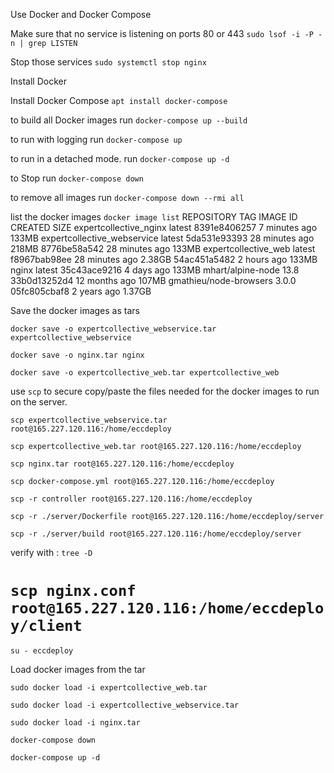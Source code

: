 Use Docker and Docker Compose

Make sure that no service is listening on ports 80 or 443
`sudo lsof -i -P -n | grep LISTEN`

Stop those services
`sudo systemctl stop nginx`

Install Docker

Install Docker Compose
`apt install docker-compose`

to build all Docker images
run `docker-compose up --build`

to run with logging
run `docker-compose up`

to run in a detached mode.
run `docker-compose up -d`

to Stop
run `docker-compose down`

to remove all images
run `docker-compose down --rmi all`

list the docker images `docker image list`
REPOSITORY TAG IMAGE ID CREATED SIZE
expertcollective_nginx latest 8391e8406257 7 minutes ago 133MB
expertcollective_webservice latest 5da531e93393 28 minutes ago 218MB
<none> <none> 8776be58a542 28 minutes ago 133MB
expertcollective_web latest f8967bab98ee 28 minutes ago 2.38GB
<none> <none> 54ac451a5482 2 hours ago 133MB
nginx latest 35c43ace9216 4 days ago 133MB
mhart/alpine-node 13.8 33b0d13252d4 12 months ago 107MB
gmathieu/node-browsers 3.0.0 05fc805cbaf8 2 years ago 1.37GB

Save the docker images as tars

`docker save -o expertcollective_webservice.tar expertcollective_webservice`

`docker save -o nginx.tar nginx`

`docker save -o expertcollective_web.tar expertcollective_web`

use `scp` to secure copy/paste the files needed for the docker images to run on the server.

`scp expertcollective_webservice.tar root@165.227.120.116:/home/eccdeploy`

`scp expertcollective_web.tar root@165.227.120.116:/home/eccdeploy`

`scp nginx.tar root@165.227.120.116:/home/eccdeploy`

`scp docker-compose.yml root@165.227.120.116:/home/eccdeploy`

`scp -r controller root@165.227.120.116:/home/eccdeploy`

`scp -r ./server/Dockerfile root@165.227.120.116:/home/eccdeploy/server`

`scp -r ./server/build root@165.227.120.116:/home/eccdeploy/server`

verify with : `tree -D`

# `scp nginx.conf root@165.227.120.116:/home/eccdeploy/client`

`su - eccdeploy`

Load docker images from the tar

`sudo docker load -i expertcollective_web.tar`

`sudo docker load -i expertcollective_webservice.tar`

`sudo docker load -i nginx.tar`

`docker-compose down`

`docker-compose up -d`

